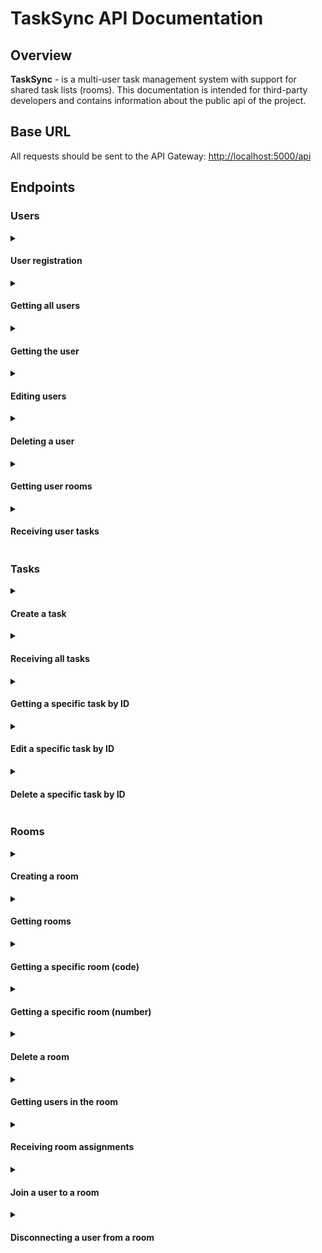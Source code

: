 # TaskSync API Documentation
## Overview
**TaskSync** - is a multi-user task management system with support for shared task lists (rooms). This documentation is intended for third-party developers and contains information about the public api of the project.

## Base URL
All requests should be sent to the API Gateway:
[http://localhost:5000/api](http://localhost:5000/api)

## Endpoints
### Users
<details>
<summary>

#### User registration

</summary>

- **URL:** `api/users`
- **Method**: <mark>POST</mark>
- **Description**: Створює нового користувача
**Request body**
```json
{
    "username": "user001",
    "password": "StrongPassword321!",
    "email": "user001@fakemail.com"
}
```
**Responses:**
**201 *Created***
```json
{
    "message": "User created successfully.",
    "user_id": 1
}
```
**422 *Unprocessable Entity***
```json
{
    "error": "Invalid data. 'username', 'email' and 'password' are required."
}
```
**409 *Conflict***
```json
{
    "error": "User already exists. 'username' and 'email' must be unique".
}
```
**500 *Internal Server Error***
```json
{
    "error": "details"
}
```
</details>

<details>
<summary>

#### Getting all users

</summary>

- **URL:** `api/users`
- **Method**: <mark>GET</mark>
- **Description**: Gets a list of all users

**Responses:**
**200 *OK***
```json
[
    {
        "user_id": 1,
        "username": "user001",
        "password": "StrongPassword321!",
        "email": "user001@fakemail.com"
    },
    {
        "user_id": 2,
        "username": "user002",
        "password": "StrongPassword321!",
        "email": "user002@fakemail.com"
    }
]
```
**500 *Internal Server Error***
```json
{
    "error": "details"
}
```
</details>

<details>
<summary>

#### Getting the user

</summary>

- **URL:** `api/users/{user_id}`
- **Method**: <mark>GET</mark>
- **Description**: Getting a user by id

- **URL:** `api/user/{username}`
- **Method**: <mark>GET</mark>
- **Description**: Getting a user by username

**Responses:**
**200 *OK***
```json
{
    "user_id": 1,
    "username": "user001",
    "password": "StrongPassword321!",
    "email": "user001@fakemail.com"
}
```
**404 *Not found***
```json
{
    "error": "User is not found"
}
```
**500 *Internal Server Error***
```json
{
    "error": "details"
}
```
</details>

<details>
<summary>

#### Editing users

</summary>

- **URL:** `api/users/{user_id}`
- **Method**: <mark>PUT</mark>
- **Description**: Getting a user by id
**Request body**
```json
{
    "username": "user002",
    "email": "new@fakemail.com",
    "password": "NewPass"
}
```

**Responses**
**200 *OK***
```json
{
    "message": "User updated successfully."
}
```
**404 *Not found***
```json
{
    "error": "User is not found."
}
```
**500 *Internal server error***
```json
{
    "error": "details"
}
```
</details>

<details>
<summary>

#### Deleting a user

</summary>

- **URL:** `api/users/{user_id}`
- **Method**: <mark>DELETE</mark>
- **Description**: Deleting a user by id

**Responses**
**204 *No Content***
**404 *Not found***
```json
{
    "error": "User is not found."
}
```
**500 *Internal server error***
```json
{
    "error": "details"
}
```
</details>

<details>
<summary>

#### Getting user rooms

</summary>

- **URL:** `api/users/{user_id}/rooms`
- **Method**: <mark>GET</mark>
- **Description**: Get all the rooms the user enters

**Responses**
**200 *OK***
```json
[
    {
        "room_id": 1,
        "user_id": 1,
        "code": "1AoQ",
        "title": "Awesome room",
        "description": "Lorem ipsum dolor laborum"
    },
    {
        "room_id": 16,
        "user_id": 1,
        "code": "123AAA",
        "title": "AHAHAHAHA Penis",
        "description": ""
    }
]
```
**404 *Not found***
```json
{
    "error": "User is not found or has no rooms"
}
```
**500 *Internal Server Error***
```json
{
    "error": "details"
}
```
</details>

<details>
<summary>

#### Receiving user tasks

</summary>

- **URL:** `api/users/{user_id}/rooms`
- **Method**: <mark>GET</mark>
- **Description**: Receive all tasks created by the user

**Responses**
**200 *OK***
```json
[
    {
        "task_id": 1,
        "title": "Buy a cow",
        "user_id": 1,
        "room_id": 6,
        "deadline": "01-04-2024",
        "status": 2
    },
    {
        "task_id": 125,
        "title": "Create a farm",
        "user_id": 1,
        "room_id": 8,
        "deadline": "01-04-2024",
        "status": 3
    }
]
```
**404 *Not found***
```json
{
    "error": "User is not found or has no tasks"
}
```
**500 *Internal Server Error***
```json
{
    "error": "details"
}
```
</details>

### Tasks
<details>
<summary>

#### Create a task

</summary>

- **URL:** `/api/tasks`
- **Method:** <mark>POST</mark>
- **Description:** Publishing a new task
**Request body**
```json
{
    "title": "Default",
    "user_id": 1,
    "room_id": 1,
    "deadline": "2024-04-01T00:00:00Z",
    "status": 3 
}
```

**Responses**
**201 *Created***
```json
{
    "message": "Task creared successfully",
    "task_id": 6
}
```
**422 *Unprocessable value***
```json
{
    "error": "Invalid data. 'title', 'user_id' and 'room_id' are required"
}
```
**500 *Internal Server Error***
```json
{
    "error": "details"
}
```
</details>

<details>
<summary>

#### Receiving all tasks

</summary>

- **URL:** `/api/tasks`
- **Methodи:** <mark>GET</mark>
- **Description:** Gets a list of all tasks

**Responses**
**200 *OK***
```json
[
  {
    "id": 1,
    "title": "Fix the bug in the authentication system",
    "description": "There's a critical bug in the login feature that prevents users from logging in under certain conditions.",
    "user_id": 2,
    "room_id": 1,
    "deadline": "2024-10-20T10:00:00Z",
    "status": "pending"
  },
  {
    "id": 2,
    "title": "Create project documentation",
    "description": "Document the API endpoints, data models, and overall project architecture for future reference.",
    "user_id": 4,
    "room_id": 3,
    "deadline": "2024-10-22T16:30:00Z",
    "status": "in_progress"
  },
  {
    "id": 3,
    "title": "Design new homepage layout",
    "description": "Work on the redesign of the main website page to improve user experience and increase conversion rates.",
    "user_id": 3,
    "room_id": 2,
    "deadline": "2024-10-25T08:00:00Z",
    "status": "pending"
  },
  {
    "id": 4,
    "title": "Optimize database queries",
    "description": "Refactor database queries in the tasks service to improve performance for larger datasets.",
    "user_id": 1,
    "room_id": 4,
    "deadline": "2024-10-23T12:00:00Z",
    "status": "completed"
  },
  {
    "id": 5,
    "title": "Prepare user feedback report",
    "description": "Analyze feedback from beta testers and compile a report on their suggestions and concerns.",
    "user_id": 5,
    "room_id": 2,
    "deadline": "2024-10-28T14:45:00Z",
    "status": "pending"
  }
]
```
**500 *Internal Server Error***
```json
{
    "error": "details"
}
```
</details>

<details>
<summary>

#### Getting a specific task by ID

</summary>

- **URL:** `/api/tasks/{task_id}`
- **Methodи:** <mark>GET</mark>
- **Description:** 

**Responses**
- **200 *OK***
```json
{
  "id": 1,
  "title": "Fix the bug in the authentication system",
  "description": "There's a critical bug in the login feature that prevents users from logging in under certain conditions.",
  "user_id": 2,
  "room_id": 1,
  "deadline": "2024-10-20T10:00:00Z",
  "status": "pending"
}
```
- **404 *Not Found***
```json
{
  "error": "Task is not found."
}
```
- **500 *Internal Server Error***
```json
{
  "error": "details"
}
```
</details>

<details>
<summary>

#### Edit a specific task by ID

</summary>

- **URL:** `/api/tasks/{task_id}`
- **Methodи:** <mark>PUT</mark>
- **Description:** Updates an existing task by its ID.

**Тіло запиту**
```json
{
  "title": "New title",
  "description": "New description",
  "user_id": 5,
  "room_id": 2,
  "deadline": "2024-11-01T12:00:00Z",
  "status": "completed"
}
```

**Responses**
- **200 *OK***
```json
{
  "message": "Task updated successfully."
}
```
- **404 *Not Found***
```json
{
  "error": "Task is not found."
}
```
- **422 *Unprocessable Entity***
```json
{
  "error": "Invalid status value. (1, 2, 3) are possible."
}
```
- **500 *Internal Server Error***
```json
{
  "error": "details"
}
```
</details>

<details>
<summary>

#### Delete a specific task by ID

</summary>

- **URL:** `/api/tasks/{task_id}`
- **Methodи:** <mark>DELETE</mark>
- **Description:** Deletes an existing task by its ID.

**Responses**
- **204 *No Content***    
- **404 *Not Found***
```json
{
  "error": "Task is not found."
}
```
- **500 *Internal Server Error***
```json
{
  "error": "details"
}
```
</details>

### Rooms
<details>
<summary>

#### Creating a room

</summary>

- **URL:** `/api/rooms`
- **Method:** <mark>POST</mark>
- **Description:** Creating a new room, to which the user who created it is automatically added (tasks cannot exist without belonging to any room)
**Request body**
```json
{
    "user_id": 1,
    "code": "0000",
    "title": "Default Room",
    "description": "AAAAAAAAAAAAAAAAAAAA Im so tired"
}
```

**Responses**
**201 *Created***
```json
{
    "message": "Room created successfully",
    "room_id": "1"
}
```
**422 *Unprocessable Entity***
```json
{
    "error": "Invalid data. 'user_id' and 'code' are required"
}
```
**409 *Conflict***
```json
{
    "error": "Room already exists. 'code' must be unique"
}
```
**500 *Internal Service Error***
```json
{
    "error": "details"
}
```
</details>

<details>
<summary>

#### Getting rooms

</summary>

- **URL:** `/api/rooms`
- **Method:** <mark>GET</mark>
- **Description:** List of all existing rooms

**Responses**
**200 *ОК***
```json
[
  {
    "id": 1,
    "user_id": 2,
    "code": "ABC123",
    "title": "Project Planning",
    "description": "Room for project planning and task coordination."
  },
  {
    "id": 2,
    "user_id": 3,
    "code": "XYZ456",
    "title": "Design Team",
    "description": "Room for the design team to share ideas and collaborate."
  },
  {
    "id": 3,
    "user_id": 4,
    "code": "LMN789",
    "title": "Development Room",
    "description": "Room for developers to discuss progress and technical challenges."
  }
]
```
**500 *Internal Server Error***
```json
{
    "error": "details"
}
```
</details>

<details>
<summary>

#### Getting a specific room (code)

</summary>

- **URL:** `/api/rooms/{code}`
- **Method:** <mark>GET</mark>
- **Description:** Getting a room by its individual code

**Responses**
**200 *OK***
```json
{
    "id": 2,
    "user_id": 3,
    "code": "XYZ456",
    "title": "Design Team",
    "description": "Room for the design team to share ideas and collaborate."
}
```
**404 *Not found***
```json
{
    "error": "Room is not found."
}
```
**500 *Internal Server Error***
```json
{
    "error": "details"
}
```
</details>

<details>
<summary>

#### Getting a specific room (number)

</summary>

- **URL:** `/api/rooms/{room_id}`
- **Method:** <mark>GET</mark>
- **Description:** Getting a room by its id

**Responses**
**200 *ОК***
```json
{
    "id": 1,
    "user_id": 2,
    "code": "ABC123",
    "title": "Project Planning",
    "description": "Room for project planning and task coordination."
}
```
**404 *Not found***
```json
{
    "error": "Room is not found."
}
```
**500 *Internal Server Error***
```json
{
    "error": "details"
}
```
</details>

<details>
<summary>

#### Delete a room

</summary>

- **URL:** `/api/rooms/{room_id}`
- **Method:** <mark>DELETE</mark>
- **Description:** Deleting a room by its id

**Responses**
**204 *No Content***
**404 *Not found***
```json
{
    "error": "Room is not found."
}
```
**500 *Internal Server Error***
```json
{
    "error": "details"
}
```
</details>

<details>
<summary>

#### Getting users in the room

</summary>

- **URL:** `/api/rooms/{room_id}/users`
- **Method:** <mark>GET</mark>
- **Description:** A list of all users assigned to a specific room.

**Responses**
**200 *ОК***
```json
[
    {
        "user_id": 1,
        "username": "user001",
        "password": "StrongPassword321!",
        "email": "user001@fakemail.com"
    },
    {
        "user_id": 2,
        "username": "user002",
        "password": "StrongPassword321!",
        "email": "user002@fakemail.com"
    }
]
```
**404 *Not found***
```json
{
    "fatal": "Room does not exist or there are no users in room."
}
```
**Примітка:** *If you receive this error, check the availability of the room by its room number. If the room exists, but you still receive the error, it may mean that the room was not deleted after all users were removed, which can lead to significant memory leaks.*

**500 *Internal Server Error***
```json
{
    "error": "details"
}
```
</details>

<details>
<summary>

#### Receiving room assignments

</summary>

- **URL:** `/api/rooms/{room_id}/tasks`
- **Method:** <mark>GET</mark>
- **Description:** A list of all tasks inside the room.

**Responses**
**200 *ОК***
```json
[
  {
    "id": 1,
    "title": "Fix the bug in the authentication system",
    "description": "There's a critical bug in the login feature that prevents users from logging in under certain conditions.",
    "user_id": 2,
    "room_id": 1,
    "deadline": "2024-10-20T10:00:00Z",
    "status": "pending"
  },
  {
    "id": 2,
    "title": "Create project documentation",
    "description": "Document the API endpoints, data models, and overall project architecture for future reference.",
    "user_id": 4,
    "room_id": 1,
    "deadline": "2024-10-22T16:30:00Z",
    "status": "in_progress"
  }
]
```
**404 *Not found***
```json
{
    "error": "Room is not found or contains no tasks"
}
```
**500 *Internal Server Error***
```json
{
    "error": "details"
}
```
</details>

<details>
<summary>

#### Join a user to a room

</summary>

- **URL:** `/api/rooms/join`
- **Method:** <mark>POST</mark>
- **Description:** Assigns a specific user to a specific room.
**Request body**
```json
{
    "user_id": 1,
    "room_id": 1
}
```

**Responses**
**201 *ОК***
```json
{
    "message": "User joined the room."
}
```
**404 *Not found***
```json
{
    "error": "User is not found"
}
```
or
```json
{
    "error": "Room is not found" 
}
```
**409 *Conflict***
```json
{
    "error": "User is already joined."
}
```
**422 *Unprocessable value***
```json
{
    "error": "Invalid data. 'user_id' and 'room_id' are required"
}
```
**500 *Internal Server Error***
```json
{
    "error": "details"
}
```
</details>

<details>
<summary>

#### Disconnecting a user from a room

</summary>

- **URL:** `/api/rooms/remove`
- **Methodи:** <mark>DELETE</mark>
- **Description:** Disconnects a specific user from a specific room
**Request body**
```json
{
    "user_id": 1,
    "room_id": 1
}
```

**Responses**
**200 *OK***
```json
{
    "message": "User removed from room successfully."
}
```
**204 *No Content***
**Примітка:** *The user is disconnected and the room is deleted because there are no users left in it*
**404 *Not found**
```json
{
    "error": "Relation is not found."
}
```
**422 *Unprocessable Entity***
```json
{
    "error": "Invalid data. 'user_id' and 'room_id' are required"
}
```
**500 *Internal Server Error***
```json
{
    "error": "details"
}
```
</details>